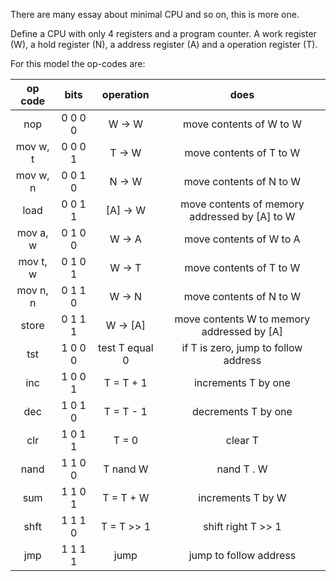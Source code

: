 There are many essay about minimal CPU and so on, this is more one.

Define a CPU with only 4 registers and a program counter. A work register (W), a hold register (N), a address register (A) and a operation register (T). 

For this model the op-codes are:

  | op code | bits | operation | does |
  | :----: | :----: | :----: | :----: |
  | nop | 0 0 0 0 | W -> W | move contents of W to W |
  | mov w, t | 0 0 0 1 | T -> W | move contents of T to W |
  | mov w, n | 0 0 1 0 | N -> W | move contents of N to W |
  | load | 0 0 1 1 | [A] -> W | move contents of memory addressed by [A] to W |
  | mov a, w | 0 1 0 0 | W -> A | move contents of W to A |
  | mov t, w | 0 1 0 1 | W -> T | move contents of T to W |
  | mov n, n | 0 1 1 0 | W -> N | move contents of N to W |
  | store | 0 1 1 1 | W -> [A] | move contents W to memory addressed by [A] |
  | tst | 1 0 0 0 | test T equal 0 | if T is zero, jump to follow address |
  | inc | 1 0 0 1 | T = T + 1 | increments T by one |
  | dec | 1 0 1 0 | T = T - 1 | decrements T by one |
  | clr | 1 0 1 1 | T = 0 | clear T | 
  | nand | 1 1 0 0 | T nand W | nand T . W |
  | sum | 1 1 0 1 | T = T + W | increments T by W |
  | shft | 1 1 1 0 | T = T >> 1 | shift right T >> 1 |
  | jmp | 1 1 1 1 | jump | jump to follow address | 
  
  
  
